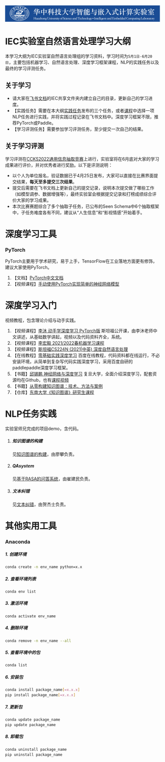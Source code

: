 ![IEC](https://github.com/coder-yuzhiwei/iechub/blob/main/source/banner.jpg)



# IEC实验室自然语言处理学习大纲

本学习大纲为IEC实验室自然语言处理组的学习资料，学习时间为`5月1日-6月20日`，主要包括机器学习、自然语言处理、深度学习框架课程，NLP的实践任务以及最终的学习评测任务。

## 关于学习

- 请大家在[飞书文档](https://docs.feishu.cn/docs)的IEC共享文件夹内建立自己的目录，更新自己的学习进度。
- 【实践任务】需要在本大纲[实践任务](#NLP任务实践)发布的三个任务，或者[课程](#深度学习入门)中选择一项NLP任务进行实践，并将实践过程记录在飞书文档中。深度学习框架不限，推荐PyTorch或Paddle。
- 【学习评测任务】需要参加学习评测任务，至少提交一次自己的结果。

## 关于学习评测

学习评测在[CCKS2022通用信息抽取竞赛](https://aistudio.baidu.com/aistudio/competition/detail/161/0/introduction)上进行，实验室将在6月底对大家的学习成果进行评价，并对优秀者进行奖励。以下是评测说明：

- 以个人为单位报名，验证数据已于4月25日发布，大家可以直接在比赛界面提交结果，**每天至多提交三次结果**。
- 提交后需要在飞书文档上更新自己的提交记录，说明本次提交做了哪些工作（如模型调参、数据增强等），最终实验室会根据提交记录和打榜成绩综合评价大家的学习成果。
- 本次比赛赛题综合了多个抽取子任务，已公布的Seen Schema中6个抽取框架中，子任务难度各有不同，建议从“人生信息”和“影视情感”开始着手。

# 深度学习工具

### PyTorch

PyTorch主要用于学术研究，易于上手，TensorFlow在工业落地方面更有修饰，建议大家使用PyTorch。

1. 【文档】[PyTorch中文文档](https://pytorch-cn.readthedocs.io/zh/latest/)
2. 【视频课程】[手动使用PyTorch实现简单的神经网络模型](https://space.bilibili.com/1413433465?spm_id_from=333.337.0.0)

# 深度学习入门

视频教程，包含理论介绍与动手实践。

1. 【视频课程】[李沐 动手学深度学习 PyTorch版](https://space.bilibili.com/1567748478/channel/seriesdetail?sid=358497) 斯坦福公开课，由李沐老师中文讲述，从基础数学讲起，视频以及代码资料齐全，系统。
2. 【视频课程】[李宏毅 2021/2022春机器学习课程](https://www.bilibili.com/video/BV1Wv411h7kN?p=1)
3. 【视频课程】[斯坦福CS224N (2021|中英) 深度自然语言处理](https://www.bilibili.com/video/BV18Y411p79k/?spm_id_from=333.788.recommend_more_video.0)
4. 【在线教程】[零基础实践深度学习](https://www.paddlepaddle.org.cn/tutorials/projectdetail/3465990) 百度在线教程，代码资料都在线运行，不必安装环境，从简单到复杂写代码实践深度学习，采用百度自研的paddlepaddle深度学习框架。
5. 【书籍】[邱锡鹏 神经网络与深度学习](https://nndl.github.io/nndl-book.pdf) 复旦大学，全面介绍深度学习，配套资源均在Github，也有[课程视频](https://www.bilibili.com/video/BV13b4y1177W?spm_id_from=333.999.0.0)
6. 【书籍】[从零构建知识图谱：技术、方法与案例](https://weread.qq.com/web/reader/3b332a007260a5613b3feb6)
7. 【仓库】[东南大学《知识图谱》研究生课程](https://github.com/npubird/KnowledgeGraphCourse)

# NLP任务实践

实验室师兄完成的项目demo，含代码。

1. ##### 知识图谱的构建

   见[知识图谱的构建](https://github.com/hejieshi/iechub/tree/main/NLP%20Learning%20Schedule/Knowledge%20Graph)，由廖攀负责。

2. ##### QAsystem

   见[基于RASA的问答系统](https://github.com/hejieshi/iechub/tree/main/NLP%20Learning%20Schedule/QA%20System)，由崔建民负责。

3. ##### 文本纠错

   见[文本纠错](https://github.com/hejieshi/iechub/tree/main/NLP%20Learning%20Schedule/Spell%20Error%20Correction)，由贺杰士负责。

   

# 其他实用工具

### Anaconda

##### 1. 创建环境

```sh
conda create -n env_name python=x.x
```

##### 2. 查看环境列表

```sh
conda env list
```

##### 3. 激活环境

```sh
conda activate env_name
```

##### 4. 删除环境

```sh
conda remove -n env_name --all
```

##### 5. 查看环境中的包

```sh
conda list
```

##### 6. 安装包

```sh
conda install package_name[=x.x.x]
pip install package_name[=x.x.x]
```

##### 7. 更新包

```sh
conda update package_name
pip update package_name
```

##### 8. 卸载包

```sh
conda uninstall package_name
pip uninstall package_name
```

